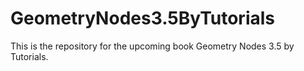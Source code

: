 # GeometryNodes3.5ByTutorials
This is the repository for the upcoming book Geometry Nodes 3.5 by Tutorials.
